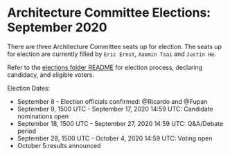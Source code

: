 # Architecture Committee Elections: September 2020

There are three Architecture Committee seats up for election. The seats up for
election are currently filled by `Eric Ernst`, `Xaomin Tsai` and `Justin He`.

Refer to the [elections folder README](https://github.com/kata-containers/community/tree/master/elections)
for election process, declaring candidacy, and eligible voters.

Election Dates:

* September 8 - Election officials confirmed: @Ricardo and @Fupan
* September 9, 1500 UTC - September 17, 2020 14:59 UTC: Candidate nominations open
* September 18, 1500 UTC - September 27, 2020 14:59 UTC: Q&A/Debate period
* September 28, 1500 UTC - October 4, 2020 14:59 UTC: Voting open
* October 5:results announced
